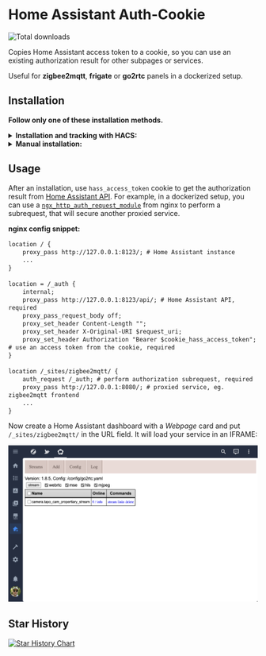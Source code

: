 # Home Assistant Auth-Cookie

![Total downloads](https://img.shields.io/github/downloads/leshniak/hass-auth-token/total)

Copies Home Assistant access token to a cookie, so you can use an existing authorization result for other subpages or services.

Useful for **zigbee2mqtt**, **frigate** or **go2rtc** panels in a dockerized setup.

## Installation
**Follow only one of these installation methods.**

<details>
  <summary><b>Installation and tracking with HACS:</b></summary>

1. In "Frontend" hit the plus button at the bottom right, search for "Auth Cookie", and install.

2. Refresh the Dashboard page. You might need to clear the cache.
</details>

<details>
  <summary><b>Manual installation:</b></summary>
  
1. Copy [swipe-navigation.js](https://github.com/zanna-37/hass-swipe-navigation/releases/latest) from the latest release into `/www/hass-auth-cookie/`

2. Add the resource in `ui-lovelace.yaml` or in Dashboard Resources.

```yaml
resources:
  # increase this version number at end of URL after each update
  - url: /local/hass-auth-cookie/auth-cookie.js?v=1.0.0
    type: module
```

3. Refresh the page, may need to clear cache.
</details>

## Usage
After an installation, use `hass_access_token` cookie to get the authorization result from [Home Assistant API](https://developers.home-assistant.io/docs/api/rest/). For example, in a dockerized setup, you can use a [`ngx_http_auth_request_module`](https://nginx.org/en/docs/http/ngx_http_auth_request_module.html) from nginx to perform a subrequest, that will secure another proxied service.

**nginx config snippet:**
```nginx
location / {
    proxy_pass http://127.0.0.1:8123/; # Home Assistant instance
    ...
}

location = /_auth {
    internal;
    proxy_pass http://127.0.0.1:8123/api/; # Home Assistant API, required
    proxy_pass_request_body off;
    proxy_set_header Content-Length "";
    proxy_set_header X-Original-URI $request_uri;
    proxy_set_header Authorization "Bearer $cookie_hass_access_token"; # use an access token from the cookie, required
}

location /_sites/zigbee2mqtt/ {
    auth_request /_auth; # perform authorization subrequest, required
    proxy_pass http://127.0.0.1:8080/; # proxied service, eg. zigbee2mqtt frontend
    ...
}
```

Now create a Home Assistant dashboard with a *Webpage* card and put `/_sites/zigbee2mqtt/` in the URL field. It will load your service in an IFRAME:

![HomeAssistant](/screenshot.png)



## Star History
[![Star History Chart](https://api.star-history.com/svg?repos=leshniak/hass-auth-cookie&type=Date)](https://star-history.com/#leshniak/hass-auth-cookie&Date)
